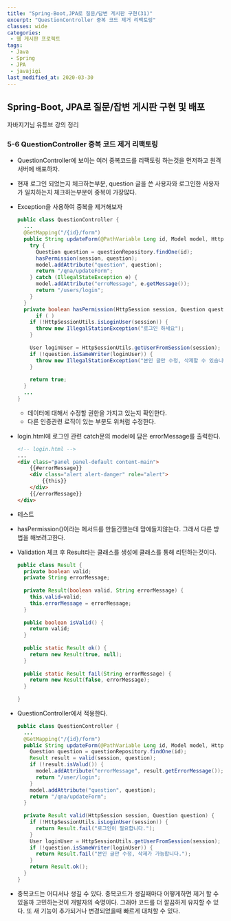 ```yaml
---
title: "Spring-Boot,JPA로 질문/답변 게시판 구현(31)"
excerpt: "QuestionController 중복 코드 제거 리팩토링"
classes: wide
categories:
 - 웹 게시판 프로젝트
tags:
 - Java
 - Spring
 - JPA
 - javajigi
last_modified_at: 2020-03-30
---
```




## Spring-Boot, JPA로 질문/잡변 게시판 구현 및 배포

자바지기님 유튜브 강의 정리

### 5-6 QuestionController 중복 코드 제거 리팩토링

* QuestionController에 보이는 여러 중복코드를 리팩토링 하는것을 먼저하고 원격 서버에 배포하자.
* 현재 로그인 되었는지 체크하는부분, question 글을 쓴 사용자와 로그인한 사용자가 일치하는지 체크하는부분이 중복이 가장많다.

* Exception을 사용하여 중복을 제거해보자

  ```java
  public class QuestionController {
    ...
    @GetMapping("/{id}/form")
    public String updateForm(@PathVariable Long id, Model model, HttpSession session) {    
      try {
        Question question = questionRepository.findOne(id);
        hasPermission(session, question);
        model.addAttribute("question", question);
        return "/qna/updateForm";
      } catch (IllegalStateException e) {
        model.addAttribute("erroMessage", e.getMessage());
        return "/users/login";
      }
    }
    private boolean hasPermission(HttpSession session, Question question) {
        if ( )
      if (!HttpSessionUtils.isLoginUser(session)) {
        throw new IllegalStationException("로그인 하세요");
      }
      
      User loginUser = HttpSessionUtils.getUserFromSession(session);
      if (!question.isSameWriter(loginUser)) {
        throw new IllegalStationException("본인 글만 수정, 삭제할 수 있습니다.");
      }
       
      return true;
    }
    ...
  }
  ```

  * 데이터에 대해서 수정할 권한을 가지고 있는지 확인한다.
  * 다른 인증관련 로직이 있는 부분도 위처럼 수정한다.

* login.html에 로그인 관련 catch문의 model에 담은 errorMessage를 출력한다.

  ```html
  <!-- login.html -->
  ...
  <div class="panel panel-default content-main">
      {{#errorMessage}}
      <div class="alert alert-danger" role="alert">
          {{this}}
      </div>
      {{/errorMessage}}
  </div>
  ```

* 테스트

* hasPermission()이라는 메서드를 만들긴했는데 맘에들지않는다.  그래서 다른 방법을 해보려고한다.

* Validation 체크 후 Result라는 클래스를 생성에 클래스를 통해 리턴하는것이다.

  ```java
  public class Result {
    private boolean valid;
    private String errorMessage;
      
    private Result(boolean valid, String errorMessage) {
      this.valid=valid;
      this.errorMessage = errorMessage;
    }
      
    public boolean isValid() {
      return valid;
    }
    
    public static Result ok() {
      return new Result(true, null);
    }
     
    public static Result fail(String errorMessage) {
      return new Result(false, errorMessage);
    }
    
  }
  ```

* QuestionController에서 적용한다.

  ```java
  public class QuestionController {
    ...
    @GetMapping("/{id}/form") 
    public String updateForm(@PathVariable Long id, Model model, HttpSession session) {
      Question question = questionRepository.findOne(id);
      Result result = valid(session, question);
      if (!result.isValud()) {
        model.addAttribute("errorMessage", result.getErrorMessage());
        return "/user/login";
      }
      model.addAttribute("question", question);
      return "/qna/updateForm";
    }
      
    private Result valid(HttpSession session, Question question) {
      if (!HttpSessionUtils.isLoginUser(session)) {
        return Result.fail("로그인이 필요합니다.");
      }
      User loginUser = HttpSessionUtils.getUserFromSession(session);
      if (!question.isSameWriter(loginUser)) {
        return Result.fail("본인 글만 수정, 삭제가 가능합니다.");
      }
      return Result.ok();
    }
  }
  ```

* 중복코드는 어디서나 생길 수 있다. 중복코드가 생길때마다 어떻게하면 제거 할 수 있을까 고민하는것이 개발자의 숙명이다. 그래야 코드를 더 깔끔하게 유지할 수 있다. 또 새 기능이 추가되거나 변경되었을때 빠르게 대처할 수 있다.
